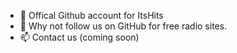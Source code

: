 - 👋 Offical Github account for ItsHits
- 💞️ Why not follow us on GitHub for free radio sites.
- 📫 Contact us (coming soon)

